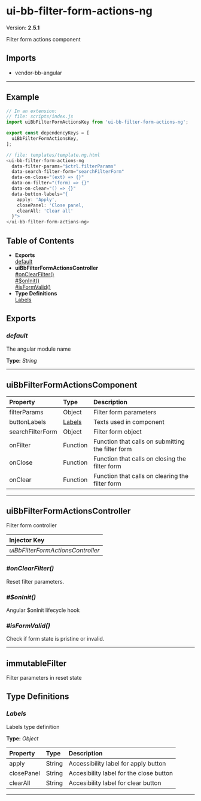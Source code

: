 # ui-bb-filter-form-actions-ng


Version: **2.5.1**

Filter form actions component

## Imports

* vendor-bb-angular

---

## Example

```javascript
// In an extension:
// file: scripts/index.js
import uiBbFilterFormActionsKey from 'ui-bb-filter-form-actions-ng';

export const dependencyKeys = [
  uiBbFilterFormActionsKey,
];

// file: templates/template.ng.html
<ui-bb-filter-form-actions-ng
  data-filter-params="$ctrl.filterParams"
  data-search-filter-form="searchFilterForm"
  data-on-close="(ext) => {}"
  data-on-filter="(form) => {}"
  data-on-clear="() => {}"
  data-button-labels="{
    apply: 'Apply',
    closePanel: 'Close panel,
    clearAll: 'Clear all'
  }">
</ui-bb-filter-form-actions-ng>
```

## Table of Contents
- **Exports**<br/>    <a href="#default">default</a><br/>
- **uiBbFilterFormActionsController**<br/>    <a href="#uiBbFilterFormActionsController_onClearFilter">#onClearFilter()</a><br/>    <a href="#uiBbFilterFormActionsController_$onInit">#$onInit()</a><br/>    <a href="#uiBbFilterFormActionsController_isFormValid">#isFormValid()</a><br/>
- **Type Definitions**<br/>    <a href="#Labels">Labels</a><br/>

## Exports

### <a name="default"></a>*default*

The angular module name

**Type:** *String*


---

## uiBbFilterFormActionsComponent


| Property | Type | Description |
| :-- | :-- | :-- |
| filterParams | Object | Filter form parameters |
| buttonLabels | [Labels](#Labels) | Texts used in component |
| searchFilterForm | Object | Filter form object |
| onFilter | Function | Function that calls on submitting the filter form |
| onClose | Function | Function that calls on closing the filter form |
| onClear | Function | Function that calls on clearing the filter form |

---

## uiBbFilterFormActionsController

Filter form controller

| Injector Key |
| :-- |
| *uiBbFilterFormActionsController* |


### <a name="uiBbFilterFormActionsController_onClearFilter"></a>*#onClearFilter()*

Reset filter parameters.

### <a name="uiBbFilterFormActionsController_$onInit"></a>*#$onInit()*

Angular $onInit lifecycle hook

### <a name="uiBbFilterFormActionsController_isFormValid"></a>*#isFormValid()*

Check if form state is pristine or invalid.

---

## immutableFilter

Filter parameters in reset state

## Type Definitions


### <a name="Labels"></a>*Labels*

Labels type definition

**Type:** *Object*


| Property | Type | Description |
| :-- | :-- | :-- |
| apply | String | Accessibility label for apply button |
| closePanel | String | Accesibility label for the close button |
| clearAll | String | Accesibility label for clear button |

---
